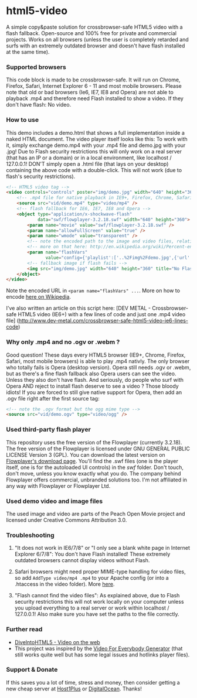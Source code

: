 # html5-video

A simple copy&paste solution for crossbrowser-safe HTML5 video with a flash fallback. Open-source and 100% free for
private and commercial projects. Works on all browsers (unless the user is completely retarded and surfs with an
extremely outdated browser and doesn't have flash installed at the same time).

### Supported browsers

This code block is made to be crossbrowser-safe. It will run on Chrome, Firefox, Safari, Internet Explorer 6 - 11 and
most mobile browsers. Please note that old or bad browsers (Ie6, IE7, IE8 and Opera) are not able to playback .mp4 and
therefore need Flash installed to show a video. If they don't have flash: No video.

### How to use

This demo includes a demo.html that shows a full implementation inside a naked HTML document. The video player itself
looks like this: To work with it, simply exchange demo.mp4 with your .mp4 file and demo.jpg with your .jpg!
Due to Flash security restrictions this will only work on a real server (that has an IP or a domain) or in a local
environment, like localhost / 127.0.0.1! DON'T simply open a .html file (that lays on your desktop) containing the
above code with a double-click. This will not work (due to flash's security restrictions).

```html
<!-- HTML5 video tag -->
<video controls="controls" poster="img/demo.jpg" width="640" height="360">
    <!-- .mp4 file for native playback in IE9+, Firefox, Chrome, Safari and most mobile browsers -->
    <source src="vid/demo.mp4" type="video/mp4" />
    <!-- flash fallback for IE6, IE7, IE8 and Opera -->
    <object type="application/x-shockwave-flash"
            data="swf/flowplayer-3.2.18.swf" width="640" height="360">
        <param name="movie" value="swf/flowplayer-3.2.18.swf" />
        <param name="allowFullScreen" value="true" />
        <param name="wmode" value="transparent" />
        <!-- note the encoded path to the image and video files, relative to the .swf! -->
        <!-- more on that here: http://en.wikipedia.org/wiki/Percent-encoding -->
        <param name="flashVars"
               value="config={'playlist':['..%2Fimg%2Fdemo.jpg',{'url':'..%2Fvid%2Fdemo.mp4','autoPlay':false}]}" />
        <!-- fallback image if flash fails -->
        <img src="img/demo.jpg" width="640" height="360" title="No Flash found" />
    </object>
</video>
```

Note the encoded URL in `<param name="flashVars" ...`. More on how to encode
[here on Wikipedia](http://en.wikipedia.org/wiki/Percent-encoding).

I've also written an article on this script here:
[DEV METAL - Crossbrowser-safe HTML5 video (IE6+) with a few lines of code and just one .mp4 video file]
(http://www.dev-metal.com/crossbrowser-safe-html5-video-ie6-lines-code)

### Why only .mp4 and no .ogv or .webm ?

Good question! These days every HTML5 browser (IE9+, Chrome, Firefox, Safari, most mobile browsers) is able to play
.mp4 nativly. The only browser who totally fails is Opera (desktop version). Opera still needs .ogv or .webm, but as
there's a fine flash fallback also Opera users can see the video. Unless they also don't have flash. And seriously,
do people who surf with Opera AND reject to install flash deserve to see a video ? Those bloody idiots!
If you are forced to still give native support for Opera, then add an .ogv file right after the first source tag:

```html
<!-- note the .ogv format but the ogg mime type -->
<source src="vid/demo.ogv" type="video/ogg" />
```

### Used third-party flash player

This repository uses the free version of the Flowplayer (currently 3.2.18).
The free version of the Flowplayer is licensed under GNU GENERAL PUBLIC LICENSE Version 3 (GPL).
You can download the latest version on [Flowplayer's download page](https://flowplayer.org/pricing/#downloads).
You'll find the .swf files (one is the player itself, one is for the autoloaded UI controls) in the *swf* folder.
Don't touch, don't move, unless you know exactly what you do. The company behind Flowplayer offers commercial,
unbranded solutions too. I'm not affiliated in any way with Flowplayer or Flowplayer Ltd.

### Used demo video and image files

The used image and video are parts of the Peach Open Movie project and licensed under Creative Commons Attribution 3.0.

### Troubleshooting

1. "It does not work in IE6/7/8" or "I only see a blank white page in Internet Explorer 6/7/8":
   You don't have Flash installed! These extremely outdated browsers cannot display videos without Flash.

2. Safari browsers might need proper MIME-type handling for video files, so add `AddType video/mp4 .mp4` to your
   Apache config (or into a .htaccess in the video folder). More [here](http://stackoverflow.com/q/2643447/1114320).

3. "Flash cannot find the video files": As explained above, due to Flash security restrictions this will not work
   locally on your computer unless you upload everything to a real server or work within localhost / 127.0.0.1!
   Also make sure you have set the paths to the file correctly.

### Further read

- [DiveIntoHTML5 - Video on the web](http://diveintohtml5.info/video.html)
- This project was inspired by the [Video For Everybody Generator](http://v4e.thewikies.com/)
  (that still works quite well but has some legal issues and hotlinks player files).

### Support & Donate

If this saves you a lot of time, stress and money, then consider getting a new cheap server at [Host1Plus](https://affiliates.host1plus.com/ref/devmetal/36f4d828.html) or [DigitalOcean](https://www.digitalocean.com/?refcode=40d978532a20). Thanks!
